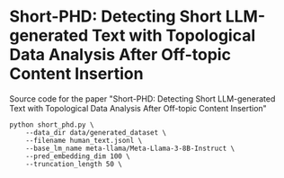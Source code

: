 # Short-PHD: Detecting Short LLM-generated Text with Topological Data Analysis After Off-topic Content Insertion
Source code for the paper "Short-PHD: Detecting Short LLM-generated Text with Topological Data Analysis After Off-topic Content Insertion"

```linux
python short_phd.py \
    --data_dir data/generated_dataset \
    --filename human_text.jsonl \
    --base_lm_name meta-llama/Meta-Llama-3-8B-Instruct \
    --pred_embedding_dim 100 \
    --truncation_length 50 \
```

